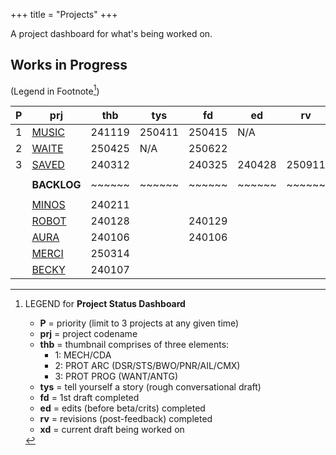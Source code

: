 +++ 
title = "Projects" 
+++

A project dashboard for what's being worked on.

## Works in Progress
(Legend in Footnote[^1])

| P | prj                                                    | thb    | tys    | fd     | ed     | rv     | xd |
| - | ------------------------------------------------------ | ------ | ------ | ------ | ------ | ------ | -- |
| 1 | [MUSIC](https://journal.jinnzhong.com/tags/prj-music/) | 241119 | 250411 | 250415 |  N/A   |        | 2  |
| 2 | [WAITE](https://journal.jinnzhong.com/tags/prj-waite/) | 250425 |  N/A   | 250622 |        |        | 1  |
| 3 | [SAVED](https://journal.jinnzhong.com/tags/prj-saved/) | 240312 |        | 240325 | 240428 | 250911 | 3  |
|   |                                                        |        |        |        |        |        |    |
|   | **BACKLOG**                                            | ~~~~~~ | ~~~~~~ | ~~~~~~ | ~~~~~~ | ~~~~~~ | ~~ | 
|   |                                                        |        |        |        |        |        |    |
|   | [MINOS](https://journal.jinnzhong.com/tags/prj-minos/) | 240211 |        |        |        |        | 2  |
|   | [ROBOT](https://journal.jinnzhong.com/tags/prj-robot/) | 240128 |        | 240129 |        |        | 2  |  
|   | [AURA](https://journal.jinnzhong.com/tags/prj-aura/)   | 240106 |        | 240106 |        |        | 1  |
|   | [MERCI](https://journal.jinnzhong.com/tags/prj-merci/) | 250314 |        |        |        |        |    |
|   | [BECKY](https://journal.jinnzhong.com/tags/prj-becky/) | 240107 |        |        |        |        | 1  |


[^1]: LEGEND for **Project Status Dashboard**

    * **P** = priority (limit to 3 projects at any given time)
    * **prj** = project codename
    * **thb** = thumbnail comprises of three elements:
       * 1: MECH/CDA
       * 2: PROT ARC (DSR/STS/BWO/PNR/AIL/CMX)
       * 3: PROT PROG (WANT/ANTG)
    * **tys** = tell yourself a story (rough conversational draft)
    * **fd** = 1st draft completed
    * **ed** = edits (before beta/crits) completed
    * **rv** = revisions (post-feedback) completed
    * **xd** = current draft being worked on
